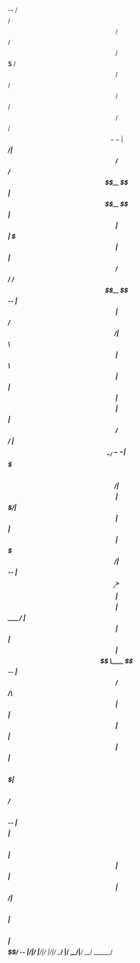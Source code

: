 
--  /$$$$$$$$ /$$   /$$  /$$$$$$  /$$$$$$$  /$$   /$$ /$$   /$$ /$$   /$$  /$$$$$$ 
-- | $$_____/| $$  / $$ /$$__  $$| $$__  $$| $$  | $$| $$$ | $$| $$  /$$/ /$$__  $$
-- | $$      |  $$/ $$/| $$  \ $$| $$  \ $$| $$  | $$| $$$$| $$| $$ /$$/ | $$  \__/
-- | $$$$$    \  $$$$/ | $$$$$$$$| $$$$$$$/| $$  | $$| $$ $$ $$| $$$$$/  |  $$$$$$ 
-- | $$__/     >$$  $$ | $$__  $$| $$____/ | $$  | $$| $$  $$$$| $$  $$   \____  $$
-- | $$       /$$/\  $$| $$  | $$| $$      | $$  | $$| $$\  $$$| $$\  $$  /$$  \ $$
-- | $$$$$$$$| $$  \ $$| $$  | $$| $$      |  $$$$$$/| $$ \  $$| $$ \  $$|  $$$$$$/
-- |________/|__/  |__/|__/  |__/|__/       \______/ |__/  \__/|__/  \__/ \______/ 
                                                                                
